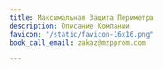 ```yaml
---
title: Максимальная Защита Периметра
description: Описание Компании
favicon: "/static/favicon-16x16.png"
book_call_email: zakaz@mzpprom.com

---
```

